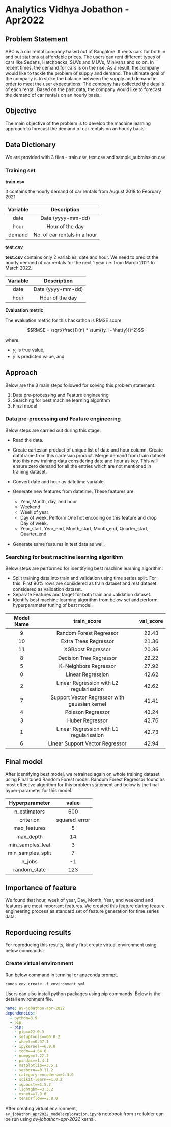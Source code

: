 # Analytics Vidhya Jobathon - Apr2022

## Problem Statement
ABC is a car rental company based out of Bangalore. It rents cars for both in and out stations at affordable prices. The users can rent different types of cars like Sedans, Hatchbacks, SUVs and MUVs, Minivans and so on.
In recent times, the demand for cars is on the rise. As a result, the company would like to tackle the problem of supply and demand. The ultimate goal of the company is to strike the balance between the supply and demand in order to meet the user expectations. 
The company has collected the details of each rental. Based on the past data, the company would like to forecast the demand of car rentals on an hourly basis. 

## Objective
The main objective of the problem is to develop the machine learning approach to forecast the demand of car rentals on an hourly basis.

## Data Dictionary
We are provided with 3 files - train.csv, test.csv and sample_submission.csv

### Training set

__train.csv__

It contains the hourly demand of car rentals from August 2018 to February 2021.

|Variable|Description|
|:-------:|:--------:|
|date|Date (yyyy-mm-dd)|
|hour|Hour of the day|
|demand|No. of car rentals in a hour|
 

__test.csv__

**test.csv** contains only 2 variables: date and hour. We need to predict the hourly demand of car rentals for the next 1 year i.e. from March 2021 to March 2022.

|Variable|Description|
|:-------:|:--------:|
|date|Date (yyyy-mm-dd)|
|hour|Hour of the day|

__Evaluation metric__

The evaluation metric for this hackathon is RMSE score.

$$RMSE = \sqrt{\frac{1}{n} * \sum{(y_i - \hat{y})}^2}$$

where.

 + $y_i$ is true value,
 + $\hat{y}$ is predicted value, and 


## Approach

Below are the 3 main steps followed for solving this problem statement:

 1.	Data pre-processing and Feature engineering
 2.	Searching for best machine learning algorithm
 3.	Final model

### Data pre-processing and Feature engineering

Below steps are carried out during this stage:

 + Read the data.
 + Create cartesian product of unique list of date and hour column. Create dataframe from this cartesian product. Merge demand from train dataset into this new training data considering date and hour as key.
This will ensure zero demand for all the entries which are not mentioned in training dataset.
 + Convert date and hour as datetime variable.
 + Generate new features from datetime. These features are:
 
    - Year, Month, day, and hour
    - Weekend
    - Week of year
    - Day of week. Perform One hot encoding on this feature and drop Day of week.
    - Year_start, Year_end, Month_start, Month_end, Quarter_start, Quarter_end
 + Generate same features in test data as well.

### Searching for best machine learning algorithm

Below steps are performed for identifying best machine learning algorithm:

 + Split training data into train and validation using time series split. For this. First 90% rows are considered as train dataset and rest dataset considered as validation dataset.
 + Separate Features and target for both train and validation dataset.
 + Identify best machine learning algorithm from below set and perform hyperparameter tuning of best model.
	
|Model Name|train_score|val_score|
|:---------:|:-------------:|:------:|
|9|Random Forest Regressor|	22.43	|37.19|
|10|Extra Trees Regressor|	21.36	|37.81|
|11|XGBoost Regressor|	20.36	|44.09|
|8|Decision Tree Regressor|	22.22	|44.41|
|5|K-Neighbors Regressor|	27.92	|44.55|
|0|Linear Regression|	42.62	|47.19|
|2|Linear Regression with L2 regularisation|	42.62	|47.22|
|7|Support Vector Regressor with gaussian kernel|	41.41|	47.33|
|4|Poisson Regressor|	43.24|	47.93|
|3|Huber Regressor|	42.76	|47.95|
|1|Linear Regression with L1 regularisation|	42.73|	47.96|
|6|Linear Support Vector Regressor|	42.94|	47.96|

## Final model
After identifying best model, we retrained again on whole training dataset using Final tuned Random Forest model.
Random Forest Regressor found as most effective algorithm for this problem statement and below is the final hyper-parameter for this model.

|Hyperparameter|value|
|:------------:|:----:|
|n_estimators|600|
|criterion|squared_error|
|max_features|5|
|max_depth|14|
|min_samples_leaf|3|
|min_samples_split|7|
|n_jobs|-1|
|random_state|123|

## Importance of feature
We found that hour, week of year, Day, Month, Year, and weekend and features are most important features. We created this feature during feature engineering process as standard set of feature generation for time series data.

## Reporducing results

For reproducing this results, kindly first create virtual environment using below commands:

### Create virtual environment

Run below command in terminal or anaconda prompt.

``` terminal
conda env create -f environment.yml
```

Users can also install python packages using pip commands. Below is the detail environment file.

``` yml
name: av-jobathon-apr-2022
dependencies:
  - python=3.9
  - pip
  - pip:
    - pip==22.0.3
    - setuptools==60.8.2
    - wheel==0.37.1
    - ipykernel==6.9.0
    - tqdm==4.64.0
    - numpy==1.22.2
    - pandas==1.4.1
    - matplotlib==3.5.1
    - seaborn==0.11.2
    - category-encoders==2.3.0
    - scikit-learn==1.0.2
    - xgboost==1.5.2
    - lightgbm==3.3.2
    - mxnet==1.9.0
    - tensorflow==2.8.0
```

After creating virtual environment, `av_jobathon_apr2022_modelexploration.ipynb` notebook from `src` folder can be run using *av-jobathon-apr-2022* kernal.
